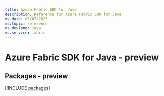 ```yaml
---
title: Azure Fabric SDK for Java
description: Reference for Azure Fabric SDK for Java
ms.date: 05/07/2025
ms.topic: reference
ms.devlang: java
ms.service: fabric
---
```

# Azure Fabric SDK for Java - preview
## Packages - preview
[!INCLUDE [packages](fabric-index.md)]
